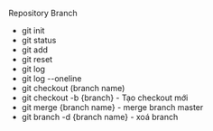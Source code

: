 
Repository
Branch

- git init
- git status
- git add
- git reset
- git log
- git log --oneline
- git checkout (branch name)
- git checkout -b {branch} - Tạo checkout mới
- git merge {branch name} - merge branch master
- git branch -d {branch name} - xoá branch